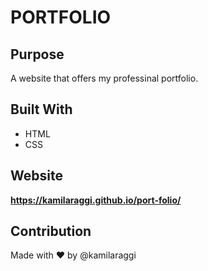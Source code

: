 # PORTFOLIO

## Purpose
A website that offers my professinal portfolio. 

## Built With
* HTML
* CSS

## Website
**https://kamilaraggi.github.io/port-folio/**

## Contribution
Made with ❤️ by @kamilaraggi

